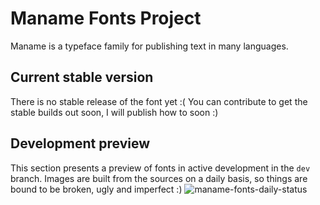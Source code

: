 # Maname Fonts Project
Maname is a typeface family for publishing text in many languages.


## Current stable version
There is no stable release of the font yet :( You can contribute to get the stable builds out soon, I will publish how to soon :)

## Development preview

This section presents a preview of fonts in active development in the `dev` branch. Images are built from the sources on a daily basis, so things are bound to be broken, ugly and imperfect :)
![maname-fonts-daily-status](https://github.com/mooniak/maname-fonts/blob/dev/documentation/daily-status.png)
